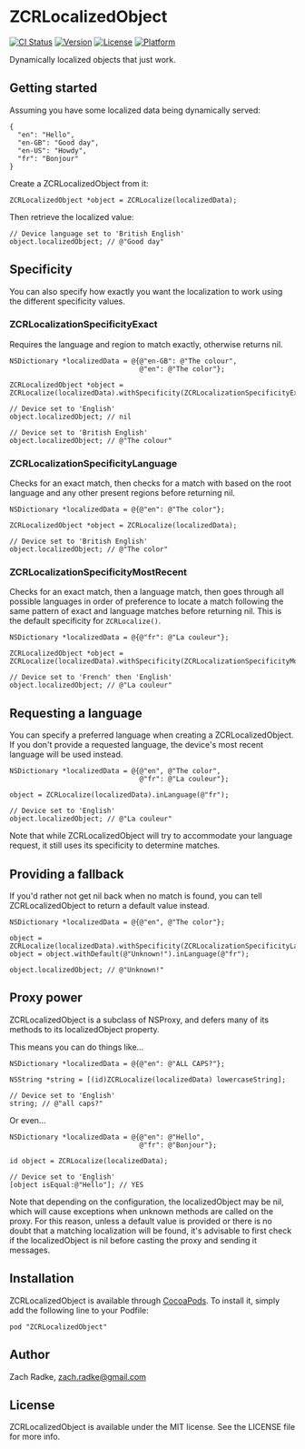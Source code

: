 # ZCRLocalizedObject

[![CI Status](http://img.shields.io/travis/zradke/ZCRLocalizedObject.svg?style=flat)](https://travis-ci.org/zradke/ZCRLocalizedObject)
[![Version](https://img.shields.io/cocoapods/v/ZCRLocalizedObject.svg?style=flat)](http://cocoadocs.org/docsets/ZCRLocalizedObject)
[![License](https://img.shields.io/cocoapods/l/ZCRLocalizedObject.svg?style=flat)](http://cocoadocs.org/docsets/ZCRLocalizedObject)
[![Platform](https://img.shields.io/cocoapods/p/ZCRLocalizedObject.svg?style=flat)](http://cocoadocs.org/docsets/ZCRLocalizedObject)

Dynamically localized objects that just work.

## Getting started

Assuming you have some localized data being dynamically served:

```
{
  "en": "Hello",
  "en-GB": "Good day",
  "en-US": "Howdy",
  "fr": "Bonjour"
}
```

Create a ZCRLocalizedObject from it:

```
ZCRLocalizedObject *object = ZCRLocalize(localizedData);
```

Then retrieve the localized value:

```
// Device language set to 'British English'
object.localizedObject; // @"Good day"
```

## Specificity

You can also specify how exactly you want the localization to work using the different specificity values.

### ZCRLocalizationSpecificityExact

Requires the language and region to match exactly, otherwise returns nil.

```
NSDictionary *localizedData = @{@"en-GB": @"The colour",
                                @"en": @"The color"};
                  
ZCRLocalizedObject *object = ZCRLocalize(localizedData).withSpecificity(ZCRLocalizationSpecificityExact);

// Device set to 'English'
object.localizedObject; // nil

// Device set to 'British English'
object.localizedObject; // @"The colour" 
```

### ZCRLocalizationSpecificityLanguage

Checks for an exact match, then checks for a match with based on the root language and any other present regions before returning nil.

```
NSDictionary *localizedData = @{@"en": @"The color"};

ZCRLocalizedObject *object = ZCRLocalize(localizedData);

// Device set to 'British English'
object.localizedObject; // @"The color" 
```

### ZCRLocalizationSpecificityMostRecent

Checks for an exact match, then a language match, then goes through all possible languages in order of preference to locate a match following the same pattern of exact and language matches before returning nil. This is the default specificity for `ZCRLocalize()`.

```
NSDictionary *localizedData = @{@"fr": @"La couleur"};
                  
ZCRLocalizedObject *object = ZCRLocalize(localizedData).withSpecificity(ZCRLocalizationSpecificityMostRecent);

// Device set to 'French' then 'English'
object.localizedObject; // @"La couleur" 
```

## Requesting a language

You can specify a preferred language when creating a ZCRLocalizedObject. If you don't provide a requested language, the device's most recent language will be used instead.

```
NSDictionary *localizedData = @{@"en", @"The color",
                                @"fr": @"La couleur"};

object = ZCRLocalize(localizedData).inLanguage(@"fr");

// Device set to 'English'
object.localizedObject; // @"La couleur"
```

Note that while ZCRLocalizedObject will try to accommodate your language request, it still uses its specificity to determine matches.

## Providing a fallback

If you'd rather not get nil back when no match is found, you can tell ZCRLocalizedObject to return a default value instead.

```
NSDictionary *localizedData = @{@"en", @"The color"};

object = ZCRLocalize(localizedData).withSpecificity(ZCRLocalizationSpecificityLanguage)
object = object.withDefault(@"Unknown!").inLanguage(@"fr");

object.localizedObject; // @"Unknown!"
```

## Proxy power

ZCRLocalizedObject is a subclass of NSProxy, and defers many of its methods to its localizedObject property.

This means you can do things like…

```
NSDictionary *localizedData = @{@"en": @"ALL CAPS?"};

NSString *string = [(id)ZCRLocalize(localizedData) lowercaseString];

// Device set to 'English'
string; // @"all caps?"
```

Or even…

```
NSDictionary *localizedData = @{@"en": @"Hello",
                                @"fr": @"Bonjour"};

id object = ZCRLocalize(localizedData);

// Device set to 'English'
[object isEqual:@"Hello"]; // YES
```

Note that depending on the configuration, the localizedObject may be nil, which will cause exceptions when unknown methods are called on the proxy. For this reason, unless a default value is provided or there is no doubt that a matching localization will be found, it's advisable to first check if the localizedObject is nil before casting the proxy and sending it messages.


## Installation

ZCRLocalizedObject is available through [CocoaPods](http://cocoapods.org). To install
it, simply add the following line to your Podfile:

    pod "ZCRLocalizedObject"

## Author

Zach Radke, zach.radke@gmail.com

## License

ZCRLocalizedObject is available under the MIT license. See the LICENSE file for more info.

